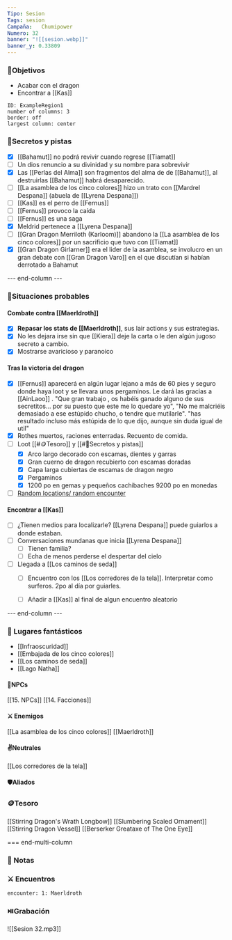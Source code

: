 ```yaml
---
Tipo: Sesion
Tags: sesion
Campaña:   Chumipower
Numero: 32
banner: "![[sesion.webp]]"
banner_y: 0.33809
---
```


###  🎯Objetivos
- Acabar con el dragon
- Encontrar a [[Kas]]
 

```start-multi-column  
ID: ExampleRegion1  
number of columns: 3  
border: off
largest column: center
```

### 🔐Secretos y pistas
- [x] [[Bahamut]] no podrá revivir cuando regrese [[Tiamat]]
- [ ] Un dios renuncio a su divinidad y su nombre para sobrevivir
- [x] Las [[Perlas del Alma]] son fragmentos del alma de de [[Bahamut]], al destruirlas [[Bahamut]] habrá desaparecido.
- [ ] [[La asamblea de los cinco colores]] hizo un trato con [[Mardrel Despana]] (abuela de [[Lyrena Despana]])
- [ ] [[Kas]] es el perro de [[Fernus]]
- [ ] [[Fernus]] provoco la caída
- [ ] [[Fernus]] es una saga
- [x] Meldrid pertenece a [[Lyrena Despana]]
- [ ] [[Gran Dragon Merriloth (Karloom)]] abandono la [[La asamblea de los cinco colores]] por un sacrificio que tuvo con [[Tiamat]]
- [x] [[Gran Dragon Girlarner]] era el lider de la asamblea, se involucro en un gran debate con [[Gran Dragon Varo]] en el que discutían si habían derrotado a Bahamut

--- end-column ---

### 🎥Situaciones probables
#### Combate contra [[Maerldroth]]
- [x] **Repasar los stats de [[Maerldroth]]**, sus lair actions y sus estrategias.
- [x] No les dejara irse sin que [[Kiera]] deje la carta o le den algún jugoso secreto a cambio.
- [x] Mostrarse avaricioso y paranoico

#### Tras la victoria del dragon
- [x]  [[Fernus]] aparecerá en algún lugar lejano a más de 60 pies y seguro donde haya loot y se llevara unos pergaminos. Le dará las gracias a [[AinLaoo]] . "Que gran trabajo , os habéis ganado alguno de sus secretitos... por  su puesto que este me lo quedare yo", "No me malcriéis demasiado a ese estúpido chucho, o tendre que mutilarle". "has resultado incluso más estúpida de lo que dijo, aunque sin duda igual de util"
- [x] Rothes muertos, raciones enterradas. Recuento de comida.
- [ ] Loot [[#🪙Tesoro]] y [[#🔐Secretos y pistas]]
	- [x] Arco largo decorado con escamas, dientes y garras
	- [x] Gran cuerno de dragon recubierto con escamas doradas
	- [x] Capa larga cubiertas de escamas de dragon negro
	- [x] Pergaminos
	- [x] 1200 po en gemas y pequeños cachibaches 9200 po en monedas 
- [ ] [Random locations/ random encounter](https://5e.tools/adventure.html#oota,1,random%20encounters)

#### Encontrar a [[Kas]]
- [ ] ¿Tienen medios para localizarle? [[Lyrena Despana]] puede guiarlos a donde estaban.
- [ ] Conversaciones mundanas que inicia [[Lyrena Despana]]
	- [ ] Tienen familia?
	- [ ] Echa de menos perderse el despertar del cielo
- [ ] Llegada a [[Los caminos de seda]]
	- [ ] Encuentro con los [[Los corredores de la tela]]. Interpretar como surferos. 2po al día por guiarles.
	- [ ]  Añadir a [[Kas]] al final de algun encuentro aleatorio


--- end-column ---
### 🗾 Lugares fantásticos

- [[Infraoscuridad]]
- [[Embajada de los cinco colores]]
- [[Los caminos de seda]]
- [[Lago Natha]]

#### 👤NPCs
[[15. NPCs]] [[14. Facciones]]
#### ⚔️ Enemigos
[[La asamblea de los cinco colores]]
[[Maerldroth]]
#### ✌️Neutrales
[[Los corredores de la tela]]
#### 🛡️Aliados

### 🪙Tesoro
[[Stirring Dragon's Wrath Longbow]]
[[Slumbering Scaled Ornament]]
[[Stirring Dragon Vessel]]
[[Berserker Greataxe of The One Eye]]


=== end-multi-column

### 📝 Notas

### ⚔️ Encuentros
`encounter: 1: Maerldroth`
###  ⏯️Grabación
 ![[Sesion 32.mp3]]
 
